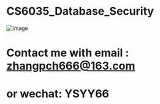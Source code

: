 # CS6035_Database_Security

![image](https://github.com/pengcheng-zh/CS6035_Database_Security/assets/4609762/7a7a7ac9-5c61-4d7a-960d-60f3177f4d8d)

# Contact me with email : zhangpch666@163.com
# or wechat: YSYY66
